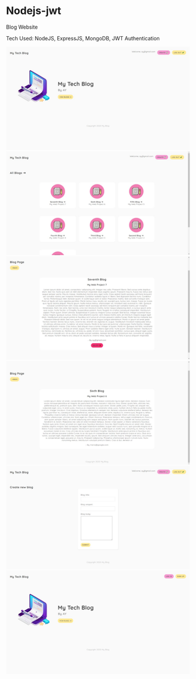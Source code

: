 # Nodejs-jwt

Blog Website

Tech Used: NodeJS, ExpressJS, MongoDB, JWT Authentication

<img src="https://github.com/AkshayKumarDhage/Nodejs-jwt/blob/master/node-jwt-app-pics/img1.jpg" width="1000px"></img>
<img src="https://github.com/AkshayKumarDhage/Nodejs-jwt/blob/master/node-jwt-app-pics/img2.jpg"></img>
<img src="https://github.com/AkshayKumarDhage/Nodejs-jwt/blob/master/node-jwt-app-pics/img3.jpg"></img>
<img src="https://github.com/AkshayKumarDhage/Nodejs-jwt/blob/master/node-jwt-app-pics/img4.jpg"></img>
<img src="https://github.com/AkshayKumarDhage/Nodejs-jwt/blob/master/node-jwt-app-pics/img5.jpg"></img>
<img src="https://github.com/AkshayKumarDhage/Nodejs-jwt/blob/master/node-jwt-app-pics/img6.jpg"></img>
